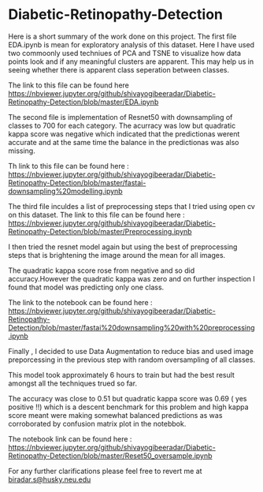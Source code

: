 # Diabetic-Retinopathy-Detection

Here is a short summary of the work done on this project.
The first file EDA.ipynb is mean for exploratory analysis of this dataset. Here I have used two commoonly used techniues of PCA and 
TSNE to visualize how data points look and if any meaningful clusters are apparent.
This may help us in seeing whether there is apparent class seperation between classes.

The link to this file can be found here https://nbviewer.jupyter.org/github/shivayogibeeradar/Diabetic-Retinopathy-Detection/blob/master/EDA.ipynb

The second file is implementation of Resnet50 with downsampling of classes to 700 for each category.
The acurracy was low but quadratic kappa score was negative which indicated that the predictionas werent accurate and at the same time
the balance in the predictionas was also missing.

Th link to this file can be found here : 
https://nbviewer.jupyter.org/github/shivayogibeeradar/Diabetic-Retinopathy-Detection/blob/master/fastai-downsampling%20modelling.ipynb

The third file inculdes a list of preprocessing steps that I tried using open cv on this dataset.
The link to this file can be found here :
https://nbviewer.jupyter.org/github/shivayogibeeradar/Diabetic-Retinopathy-Detection/blob/master/Preprocessing.ipynb

I then tried the resnet model again but using the best of preprocessing steps that is brightening the image around the mean for all images.

The quadratic kappa score rose from negative and so did accuracy.However the quadratic kappa was zero and on further inspection I 
found that model was predicting only one class.

The link to the notebook can be found here :
https://nbviewer.jupyter.org/github/shivayogibeeradar/Diabetic-Retinopathy-Detection/blob/master/fastai%20downsampling%20with%20preprocessing.ipynb

Finally , I decided to use Data Augmentation to reduce bias and used image preporcessing in the previous step with random oversampling of all classes.

This model took approximately 6 hours to train but had the best result amongst all the techniques trued so far.

The accuracy was close to 0.51 but quadratic kappa score was 0.69 ( yes positive !!) which is a descent benchmark for this problem and high kappa score 
meant were making somewhat balanced predictions as was corroborated by confusion matrix plot in the notebbok.

The notebook link can be found here :
https://nbviewer.jupyter.org/github/shivayogibeeradar/Diabetic-Retinopathy-Detection/blob/master/Reset50_oversample.ipynb

For any further clarifications please feel free to revert me at biradar.s@husky.neu.edu



